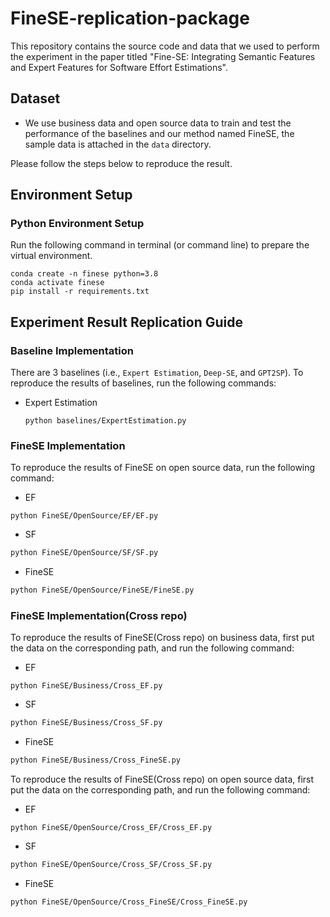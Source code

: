 # FineSE-replication-package

This repository contains the source code and data that we used to perform the experiment in the paper titled "Fine-SE: Integrating Semantic Features and Expert Features for Software Effort Estimations".

## Dataset

- We use business data and open source data to train and test the performance of the baselines and our method named FineSE, the sample data is attached in the `data` directory.

Please follow the steps below to reproduce the result.

## Environment Setup

### Python Environment Setup

Run the following command in terminal (or command line) to prepare the virtual environment.

```shell
conda create -n finese python=3.8
conda activate finese
pip install -r requirements.txt
```

## Experiment Result Replication Guide

### **Baseline Implementation**

There are 3 baselines (i.e., `Expert Estimation`,  `Deep-SE`, and `GPT2SP`). To reproduce the results of baselines, run the following commands:

- Expert Estimation

  ```shell
  python baselines/ExpertEstimation.py
  ```

### **FineSE Implementation**

To  reproduce the results of FineSE on open source data, run the following command:

- EF

```shell
python FineSE/OpenSource/EF/EF.py
```

- SF

```bash
python FineSE/OpenSource/SF/SF.py
```

- FineSE

```bash
python FineSE/OpenSource/FineSE/FineSE.py
```

### **FineSE Implementation**(Cross repo)

To  reproduce the results of FineSE(Cross repo) on business data, first put the data on the corresponding path, and run the following command:

- EF

```shell
python FineSE/Business/Cross_EF.py
```

- SF

```bash
python FineSE/Business/Cross_SF.py
```

- FineSE

```bash
python FineSE/Business/Cross_FineSE.py
```

To  reproduce the results of FineSE(Cross repo) on open source data, first put the data on the corresponding path, and run the following command:

- EF

```shell
python FineSE/OpenSource/Cross_EF/Cross_EF.py
```

- SF

```bash
python FineSE/OpenSource/Cross_SF/Cross_SF.py
```

- FineSE

```bash
python FineSE/OpenSource/Cross_FineSE/Cross_FineSE.py
```


